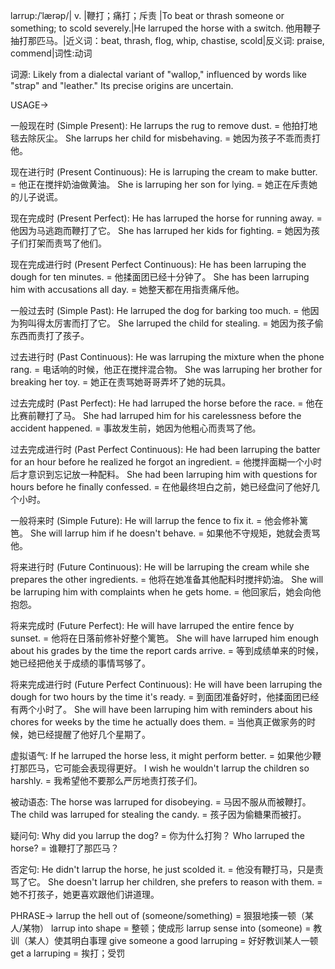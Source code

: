 larrup:/ˈlærəp/| v. |鞭打；痛打；斥责 |To beat or thrash someone or something; to scold severely.|He larruped the horse with a switch. 他用鞭子抽打那匹马。|近义词：beat, thrash, flog, whip, chastise, scold|反义词: praise, commend|词性:动词

词源:
Likely from a dialectal variant of "wallop," influenced by words like "strap" and "leather."  Its precise origins are uncertain.

USAGE->

一般现在时 (Simple Present):
He larrups the rug to remove dust. = 他拍打地毯去除灰尘。
She larrups her child for misbehaving. = 她因为孩子不乖而责打他。

现在进行时 (Present Continuous):
He is larruping the cream to make butter. = 他正在搅拌奶油做黄油。
She is larruping her son for lying. = 她正在斥责她的儿子说谎。

现在完成时 (Present Perfect):
He has larruped the horse for running away. = 他因为马逃跑而鞭打了它。
She has larruped her kids for fighting. = 她因为孩子们打架而责骂了他们。

现在完成进行时 (Present Perfect Continuous):
He has been larruping the dough for ten minutes. = 他揉面团已经十分钟了。
She has been larruping him with accusations all day. = 她整天都在用指责痛斥他。

一般过去时 (Simple Past):
He larruped the dog for barking too much. = 他因为狗叫得太厉害而打了它。
She larruped the child for stealing. = 她因为孩子偷东西而责打了孩子。

过去进行时 (Past Continuous):
He was larruping the mixture when the phone rang. = 电话响的时候，他正在搅拌混合物。
She was larruping her brother for breaking her toy. = 她正在责骂她哥哥弄坏了她的玩具。

过去完成时 (Past Perfect):
He had larruped the horse before the race. = 他在比赛前鞭打了马。
She had larruped him for his carelessness before the accident happened. = 事故发生前，她因为他粗心而责骂了他。

过去完成进行时 (Past Perfect Continuous):
He had been larruping the batter for an hour before he realized he forgot an ingredient. = 他搅拌面糊一个小时后才意识到忘记放一种配料。
She had been larruping him with questions for hours before he finally confessed. = 在他最终坦白之前，她已经盘问了他好几个小时。

一般将来时 (Simple Future):
He will larrup the fence to fix it. = 他会修补篱笆。
She will larrup him if he doesn't behave. = 如果他不守规矩，她就会责骂他。


将来进行时 (Future Continuous):
He will be larruping the cream while she prepares the other ingredients. = 他将在她准备其他配料时搅拌奶油。
She will be larruping him with complaints when he gets home. = 他回家后，她会向他抱怨。


将来完成时 (Future Perfect):
He will have larruped the entire fence by sunset. = 他将在日落前修补好整个篱笆。
She will have larruped him enough about his grades by the time the report cards arrive. = 等到成绩单来的时候，她已经把他关于成绩的事情骂够了。


将来完成进行时 (Future Perfect Continuous):
He will have been larruping the dough for two hours by the time it's ready. = 到面团准备好时，他揉面团已经有两个小时了。
She will have been larruping him with reminders about his chores for weeks by the time he actually does them. = 当他真正做家务的时候，她已经提醒了他好几个星期了。

虚拟语气:
If he larruped the horse less, it might perform better. = 如果他少鞭打那匹马，它可能会表现得更好。
I wish he wouldn't larrup the children so harshly. = 我希望他不要那么严厉地责打孩子们。

被动语态:
The horse was larruped for disobeying. = 马因不服从而被鞭打。
The child was larruped for stealing the candy. =  孩子因为偷糖果而被打。


疑问句:
Why did you larrup the dog? = 你为什么打狗？
Who larruped the horse? = 谁鞭打了那匹马？

否定句:
He didn't larrup the horse, he just scolded it. = 他没有鞭打马，只是责骂了它。
She doesn't larrup her children, she prefers to reason with them. = 她不打孩子，她更喜欢跟他们讲道理。

PHRASE->
larrup the hell out of (someone/something) =  狠狠地揍一顿（某人/某物）
larrup into shape =  整顿；使成形
larrup sense into (someone) =  教训（某人）使其明白事理
give someone a good larruping =  好好教训某人一顿
get a larruping =  挨打；受罚
